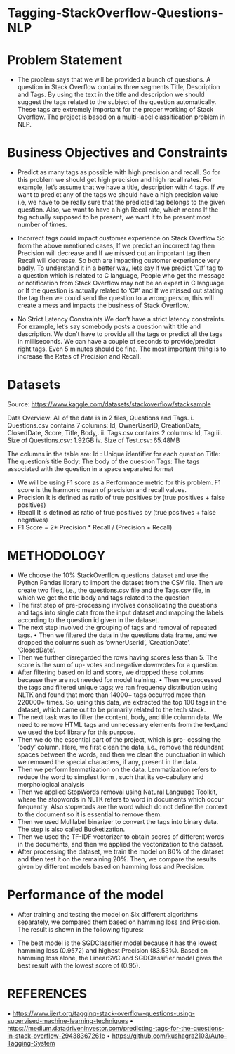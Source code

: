 # Tagging-StackOverflow-Questions-NLP

#	Problem Statement

* The problem says that we will be provided a bunch of questions. A question in Stack Overflow contains three segments Title, Description and Tags. By using the text in the title and description we should suggest the tags related to the subject of the question automatically. These tags are extremely important for the proper working of Stack Overflow. The project is based on a multi-label classification problem in NLP.

# Business Objectives and Constraints

* Predict as many tags as possible with high precision and recall.
So for this problem we should get high precision and high recall rates. For example, let’s assume that we have a title, description with 4 tags. If we want to predict any of the tags we should have a high precision value i.e, we have to be really sure that the predicted tag belongs to the given question. Also, we want to have a high Recal rate, which means If the tag actually supposed to be present, we want it to be present most number of times.

* Incorrect tags could impact customer experience on Stack Overflow
So from the above mentioned cases, If we predict an incorrect tag then Precision will decrease and If we missed out an important tag then Recall will decrease. So both are impacting customer experience very badly. To understand it in a better way, lets say If we predict ‘C#’ tag to a question which is related to C language, People who get the message or notification from Stack Overflow may not be an expert in C language or If the question is actually related to ‘C#’ and If we missed out stating the tag then we could send the question to a wrong person, this will create a mess and impacts the business of Stack Overflow.

* No Strict Latency Constraints
We don’t have a strict latency constraints. For example, let’s say somebody posts a question with title and description. We don’t have to provide all the tags or predict all the tags in milliseconds. We can have a couple of seconds to provide/predict right tags. Even 5 minutes should be fine. The most important thing is to increase the Rates of Precision and Recall.

# Datasets

Source: https://www.kaggle.com/datasets/stackoverflow/stacksample

Data Overview:
All of the data is in 2 files, Questions and Tags.
i. Questions.csv contains 7 columns: Id, OwnerUserID,    CreationDate, ClosedDate, Score, Title, Body,.
ii. Tags.csv contains 2 columns: Id, Tag 
iii. Size of Questions.csv: 1.92GB
iv. Size of Test.csv: 65.48MB

The columns in the table are:
Id : Unique identifier for each question
Title: The question’s title
Body: The body of the question
Tags: The tags associated with the question in a space separated format 

*	We will be using F1 score as a Performance metric for this problem. F1 score is the harmonic mean of precision and recall values.
*	Precision It is defined as ratio of true positives by (true positives + false positives)  
*	Recall It is defined as ratio of true positives by (true positives + false negatives)  
*	F1 Score = 2* Precision * Recall / (Precision + Recall)

# METHODOLOGY 

*	We choose the 10% StackOverflow questions dataset and use the Python Pandas library to import the dataset from the CSV file. Then we create two files, i.e., the questions.csv file and the Tags.csv file, in which we get the title body and tags related to the question
*	The first step of pre-processing involves consolidating the questions and tags into single data from the input dataset and mapping the labels according to the question id given in the dataset.
*	The next step involved the grouping of tags and removal of repeated tags. • Then we filtered the data in the questions data frame, and we dropped the columns such as ’ownerUserId’, ’CreationDate’, ’ClosedDate’.
*	Then we further disregarded the rows having scores less than 5. The score is the sum of up- votes and negative downvotes for a question.
*	After filtering based on id and score, we dropped these columns because they are not needed for model training.
•	Then we processed the tags and filtered unique tags; we ran frequency distribution using NLTK and found that more than 14000+ tags occurred more than 220000+ times. So, using this data, we extracted the top 100 tags in the dataset, which came out to be primarily related to the tech stack.
*	The next task was to filter the content, body, and title column data. We need to remove HTML tags and unnecessary elements from the text,and we used the bs4 library for this purpose.
*	Then we do the essential part of the project, which is pro- cessing the ’body’ column. Here, we first clean the data, i.e., remove the redundant spaces between the words, and then we clean the punctuation in which we removed the special characters, if any, present in the data. 
* Then we perform lemmatization on the data. Lemmatization refers to reduce the word to simplest form , such that its vo-cabulary and morphological analysis
*	Then we applied StopWords removal using Natural Language Toolkit, where the stopwords in NLTK refers to word in documents which occur frequently. Also stopwords are the word which do not define the context to the document so it is essential to remove them.
*	Then we used Mulilabel binarizer to convert the tags into binary data. The step is also called Bucketization.
*	Then we used the TF-IDF vectorizer to obtain scores of different words in the documents, and then we applied the vectorization to the dataset.
*	After processing the dataset, we train the model on 80% of the dataset and then test it on the remaining 20%. Then, we compare the results given by different models based on hamming loss and Precision.

# Performance of the model

*	After training and testing the model on Six different algorithms separately, we compared them based on hamming loss and Precision. The result is shown in the following figures:

*	The best model is the SGDClassifier model because it has the lowest hamming loss (0.9572) and highest Precision (83.53%). Based on hamming loss alone, the LinearSVC and SGDClassifier model gives the best result with the lowest score of (0.95).

# REFERENCES

•	https://www.ijert.org/tagging-stack-overflow-questions-using-supervised-machine-learning-techniques
•	https://medium.datadriveninvestor.com/predicting-tags-for-the-questions-in-stack-overflow-29438367261e
•	https://github.com/kushagra2103/Auto-Tagging-System
